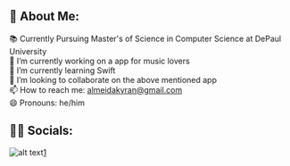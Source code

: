 ## 💫 About Me:
📚 Currently Pursuing Master's of Science in Computer Science at DePaul University<br>
🔭 I’m currently working on a app for music lovers<br>
🌱 I’m currently learning Swift<br>
👯 I’m looking to collaborate on the above mentioned app<br>
📫 How to reach me: almeidakyran@gmail.com<br>
😄 Pronouns: he/him<br>

## 🤳🏻 Socials:

![alt text][1.1][1]

[1.1]: https://imgur.com/0QurKs6.png

[1]: https://www.instagram.com/kyranalmeida

